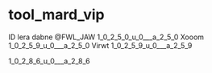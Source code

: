 # tool_mard_vip
ID lera dabne
@FWL_JAW 
1_0_2_5_0_u_0___a_2_5_0    Xooom
1_0_2_5_9_u_0___a_2_5_0    Virwt
1_0_2_5_9_u_0___a_2_5_9


1_0_2_8_6_u_0___a_2_8_6
